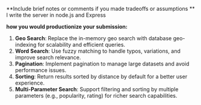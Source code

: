 **Include brief notes or comments if you made tradeoffs or assumptions **
I write the server in node.js and Express

**how you would productionize your submission:**
1. **Geo Search**: Replace the in-memory geo search with database geo-indexing for scalability and efficient queries.  
2. **Word Search**: Use fuzzy matching to handle typos, variations, and improve search relevance.  
3. **Pagination**: Implement pagination to manage large datasets and avoid performance issues.  
4. **Sorting**: Return results sorted by distance by default for a better user experience.  
5. **Multi-Parameter Search**: Support filtering and sorting by multiple parameters (e.g., popularity, rating) for richer search capabilities.  
